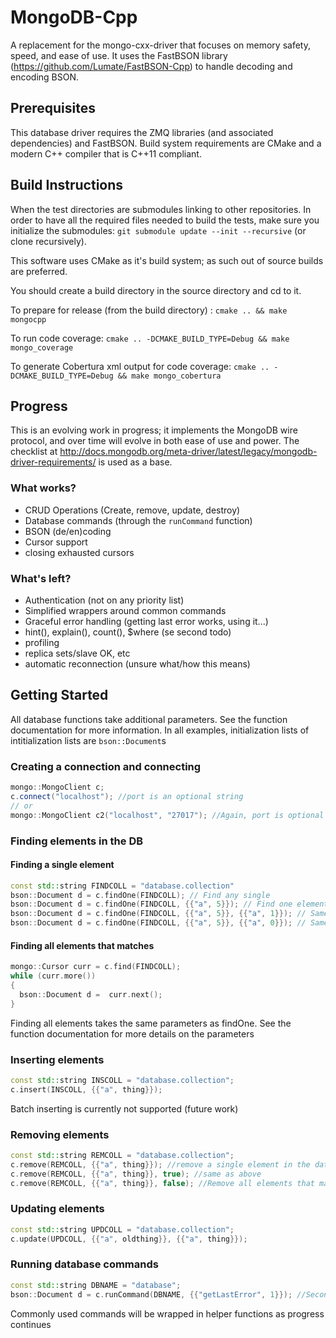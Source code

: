 MongoDB-Cpp
===========

A replacement for the mongo-cxx-driver that focuses on memory safety, speed, and ease of use. It uses the FastBSON library (https://github.com/Lumate/FastBSON-Cpp) to handle decoding and encoding BSON.

## Prerequisites
This database driver requires the ZMQ libraries (and associated dependencies) and FastBSON. Build system requirements are CMake and a modern C++ compiler that is C++11 compliant.

## Build Instructions
When the test directories are submodules linking to other repositories.  In order to have all the required files needed to build the tests, make sure you initialize the submodules: `git submodule update --init --recursive` (or clone recursively).

This software uses CMake as it's build system; as such out of source builds are preferred.

You should create a build directory in the source directory and cd to it.

To prepare for release (from the build directory) :
`cmake .. && make mongocpp`

To run code coverage:
`cmake .. -DCMAKE_BUILD_TYPE=Debug && make mongo_coverage`

To generate Cobertura xml output for code coverage:
`cmake .. -DCMAKE_BUILD_TYPE=Debug && make mongo_cobertura`

## Progress
This is an evolving work in progress; it implements the MongoDB wire protocol, and over time will evolve in both ease of use and power.  The checklist at http://docs.mongodb.org/meta-driver/latest/legacy/mongodb-driver-requirements/ is used as a base.

### What works?

* CRUD Operations (Create, remove, update, destroy)
* Database commands (through the `runCommand` function)
* BSON (de/en)coding
* Cursor support
* closing exhausted cursors

### What's left?

* Authentication (not on any priority list)
* Simplified wrappers around common commands
* Graceful error handling (getting last error works, using it...)
* hint(), explain(), count(), $where (se second todo)
* profiling
* replica sets/slave OK, etc
* automatic reconnection (unsure what/how this means)

## Getting Started
All database functions take additional parameters.  See the function documentation for more information.  In all examples, initialization lists of intitialization lists are `bson::Document`s
### Creating a connection and connecting
```c++
mongo::MongoClient c;
c.connect("localhost"); //port is an optional string
// or
mongo::MongoClient c2("localhost", "27017"); //Again, port is optional
```
### Finding elements in the DB
#### Finding a single element
```c++
const std::string FINDCOLL = "database.collection"
bson::Document d = c.findOne(FINDCOLL); // Find any single
bson::Document d = c.findOne(FINDCOLL, {{"a", 5}}); // Find one element matches {"a": 5}, second param is a bson::Document
bson::Document d = c.findOne(FINDCOLL, {{"a", 5}}, {{"a", 1}}); // Same as above, but only include the "a" field in the doc
bson::Document d = c.findOne(FINDCOLL, {{"a", 5}}, {{"a", 0}}); // Same as above, omit the "a" field (projections)
```
#### Finding all elements that matches
```c++
mongo::Cursor curr = c.find(FINDCOLL);
while (curr.more())
{
  bson::Document d =  curr.next();
}
```
Finding all elements takes the same parameters as findOne.  See the function documentation for more details on the parameters
### Inserting elements
```c++
const std::string INSCOLL = "database.collection";
c.insert(INSCOLL, {{"a", thing}});
```
Batch inserting is currently not supported (future work)
### Removing elements
```c++
const std::string REMCOLL = "database.collection";
c.remove(REMCOLL, {{"a", thing}}); //remove a single element in the database that matches
c.remove(REMCOLL, {{"a", thing}}, true); //same as above
c.remove(REMCOLL, {{"a", thing}}, false); //Remove all elements that match
```
### Updating elements
```c++
const std::string UPDCOLL = "database.collection";
c.update(UPDCOLL, {{"a", oldthing}}, {{"a", thing}});
```
### Running database commands
```c++
const std::string DBNAME = "database";
bson::Document d = c.runCommand(DBNAME, {{"getLastError", 1}}); //Second parameter is formatted command
```
Commonly used commands will be wrapped in helper functions as progress continues
